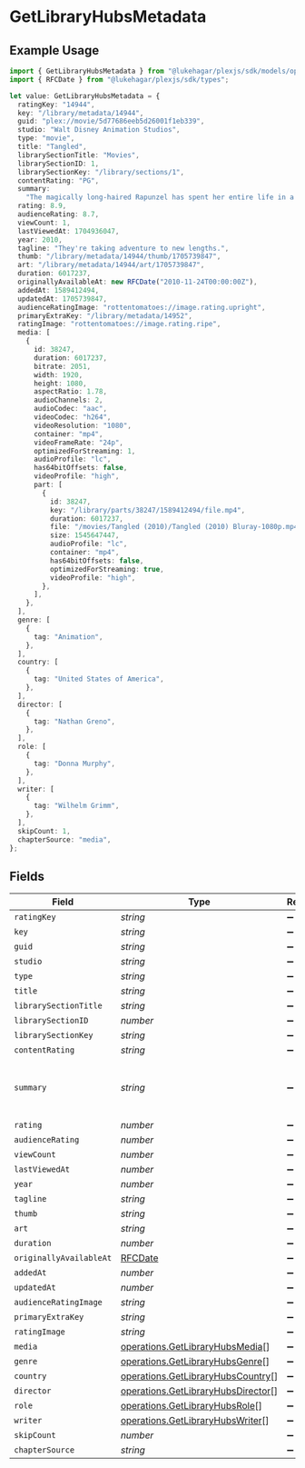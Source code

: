 # GetLibraryHubsMetadata

## Example Usage

```typescript
import { GetLibraryHubsMetadata } from "@lukehagar/plexjs/sdk/models/operations";
import { RFCDate } from "@lukehagar/plexjs/sdk/types";

let value: GetLibraryHubsMetadata = {
  ratingKey: "14944",
  key: "/library/metadata/14944",
  guid: "plex://movie/5d77686eeb5d26001f1eb339",
  studio: "Walt Disney Animation Studios",
  type: "movie",
  title: "Tangled",
  librarySectionTitle: "Movies",
  librarySectionID: 1,
  librarySectionKey: "/library/sections/1",
  contentRating: "PG",
  summary:
    "The magically long-haired Rapunzel has spent her entire life in a tower, but now that a runaway thief has stumbled upon her, she is about to discover the world for the first time, and who she really is.",
  rating: 8.9,
  audienceRating: 8.7,
  viewCount: 1,
  lastViewedAt: 1704936047,
  year: 2010,
  tagline: "They're taking adventure to new lengths.",
  thumb: "/library/metadata/14944/thumb/1705739847",
  art: "/library/metadata/14944/art/1705739847",
  duration: 6017237,
  originallyAvailableAt: new RFCDate("2010-11-24T00:00:00Z"),
  addedAt: 1589412494,
  updatedAt: 1705739847,
  audienceRatingImage: "rottentomatoes://image.rating.upright",
  primaryExtraKey: "/library/metadata/14952",
  ratingImage: "rottentomatoes://image.rating.ripe",
  media: [
    {
      id: 38247,
      duration: 6017237,
      bitrate: 2051,
      width: 1920,
      height: 1080,
      aspectRatio: 1.78,
      audioChannels: 2,
      audioCodec: "aac",
      videoCodec: "h264",
      videoResolution: "1080",
      container: "mp4",
      videoFrameRate: "24p",
      optimizedForStreaming: 1,
      audioProfile: "lc",
      has64bitOffsets: false,
      videoProfile: "high",
      part: [
        {
          id: 38247,
          key: "/library/parts/38247/1589412494/file.mp4",
          duration: 6017237,
          file: "/movies/Tangled (2010)/Tangled (2010) Bluray-1080p.mp4",
          size: 1545647447,
          audioProfile: "lc",
          container: "mp4",
          has64bitOffsets: false,
          optimizedForStreaming: true,
          videoProfile: "high",
        },
      ],
    },
  ],
  genre: [
    {
      tag: "Animation",
    },
  ],
  country: [
    {
      tag: "United States of America",
    },
  ],
  director: [
    {
      tag: "Nathan Greno",
    },
  ],
  role: [
    {
      tag: "Donna Murphy",
    },
  ],
  writer: [
    {
      tag: "Wilhelm Grimm",
    },
  ],
  skipCount: 1,
  chapterSource: "media",
};
```

## Fields

| Field                                                                                                                                                                                                      | Type                                                                                                                                                                                                       | Required                                                                                                                                                                                                   | Description                                                                                                                                                                                                | Example                                                                                                                                                                                                    |
| ---------------------------------------------------------------------------------------------------------------------------------------------------------------------------------------------------------- | ---------------------------------------------------------------------------------------------------------------------------------------------------------------------------------------------------------- | ---------------------------------------------------------------------------------------------------------------------------------------------------------------------------------------------------------- | ---------------------------------------------------------------------------------------------------------------------------------------------------------------------------------------------------------- | ---------------------------------------------------------------------------------------------------------------------------------------------------------------------------------------------------------- |
| `ratingKey`                                                                                                                                                                                                | *string*                                                                                                                                                                                                   | :heavy_minus_sign:                                                                                                                                                                                         | N/A                                                                                                                                                                                                        | 14944                                                                                                                                                                                                      |
| `key`                                                                                                                                                                                                      | *string*                                                                                                                                                                                                   | :heavy_minus_sign:                                                                                                                                                                                         | N/A                                                                                                                                                                                                        | /library/metadata/14944                                                                                                                                                                                    |
| `guid`                                                                                                                                                                                                     | *string*                                                                                                                                                                                                   | :heavy_minus_sign:                                                                                                                                                                                         | N/A                                                                                                                                                                                                        | plex://movie/5d77686eeb5d26001f1eb339                                                                                                                                                                      |
| `studio`                                                                                                                                                                                                   | *string*                                                                                                                                                                                                   | :heavy_minus_sign:                                                                                                                                                                                         | N/A                                                                                                                                                                                                        | Walt Disney Animation Studios                                                                                                                                                                              |
| `type`                                                                                                                                                                                                     | *string*                                                                                                                                                                                                   | :heavy_minus_sign:                                                                                                                                                                                         | N/A                                                                                                                                                                                                        | movie                                                                                                                                                                                                      |
| `title`                                                                                                                                                                                                    | *string*                                                                                                                                                                                                   | :heavy_minus_sign:                                                                                                                                                                                         | N/A                                                                                                                                                                                                        | Tangled                                                                                                                                                                                                    |
| `librarySectionTitle`                                                                                                                                                                                      | *string*                                                                                                                                                                                                   | :heavy_minus_sign:                                                                                                                                                                                         | N/A                                                                                                                                                                                                        | Movies                                                                                                                                                                                                     |
| `librarySectionID`                                                                                                                                                                                         | *number*                                                                                                                                                                                                   | :heavy_minus_sign:                                                                                                                                                                                         | N/A                                                                                                                                                                                                        | 1                                                                                                                                                                                                          |
| `librarySectionKey`                                                                                                                                                                                        | *string*                                                                                                                                                                                                   | :heavy_minus_sign:                                                                                                                                                                                         | N/A                                                                                                                                                                                                        | /library/sections/1                                                                                                                                                                                        |
| `contentRating`                                                                                                                                                                                            | *string*                                                                                                                                                                                                   | :heavy_minus_sign:                                                                                                                                                                                         | N/A                                                                                                                                                                                                        | PG                                                                                                                                                                                                         |
| `summary`                                                                                                                                                                                                  | *string*                                                                                                                                                                                                   | :heavy_minus_sign:                                                                                                                                                                                         | N/A                                                                                                                                                                                                        | The magically long-haired Rapunzel has spent her entire life in a tower, but now that a runaway thief has stumbled upon her, she is about to discover the world for the first time, and who she really is. |
| `rating`                                                                                                                                                                                                   | *number*                                                                                                                                                                                                   | :heavy_minus_sign:                                                                                                                                                                                         | N/A                                                                                                                                                                                                        | 8.9                                                                                                                                                                                                        |
| `audienceRating`                                                                                                                                                                                           | *number*                                                                                                                                                                                                   | :heavy_minus_sign:                                                                                                                                                                                         | N/A                                                                                                                                                                                                        | 8.7                                                                                                                                                                                                        |
| `viewCount`                                                                                                                                                                                                | *number*                                                                                                                                                                                                   | :heavy_minus_sign:                                                                                                                                                                                         | N/A                                                                                                                                                                                                        | 1                                                                                                                                                                                                          |
| `lastViewedAt`                                                                                                                                                                                             | *number*                                                                                                                                                                                                   | :heavy_minus_sign:                                                                                                                                                                                         | N/A                                                                                                                                                                                                        | 1704936047                                                                                                                                                                                                 |
| `year`                                                                                                                                                                                                     | *number*                                                                                                                                                                                                   | :heavy_minus_sign:                                                                                                                                                                                         | N/A                                                                                                                                                                                                        | 2010                                                                                                                                                                                                       |
| `tagline`                                                                                                                                                                                                  | *string*                                                                                                                                                                                                   | :heavy_minus_sign:                                                                                                                                                                                         | N/A                                                                                                                                                                                                        | They're taking adventure to new lengths.                                                                                                                                                                   |
| `thumb`                                                                                                                                                                                                    | *string*                                                                                                                                                                                                   | :heavy_minus_sign:                                                                                                                                                                                         | N/A                                                                                                                                                                                                        | /library/metadata/14944/thumb/1705739847                                                                                                                                                                   |
| `art`                                                                                                                                                                                                      | *string*                                                                                                                                                                                                   | :heavy_minus_sign:                                                                                                                                                                                         | N/A                                                                                                                                                                                                        | /library/metadata/14944/art/1705739847                                                                                                                                                                     |
| `duration`                                                                                                                                                                                                 | *number*                                                                                                                                                                                                   | :heavy_minus_sign:                                                                                                                                                                                         | N/A                                                                                                                                                                                                        | 6017237                                                                                                                                                                                                    |
| `originallyAvailableAt`                                                                                                                                                                                    | [RFCDate](../../../types/rfcdate.md)                                                                                                                                                                       | :heavy_minus_sign:                                                                                                                                                                                         | N/A                                                                                                                                                                                                        | 2010-11-24 00:00:00 +0000 UTC                                                                                                                                                                              |
| `addedAt`                                                                                                                                                                                                  | *number*                                                                                                                                                                                                   | :heavy_minus_sign:                                                                                                                                                                                         | N/A                                                                                                                                                                                                        | 1589412494                                                                                                                                                                                                 |
| `updatedAt`                                                                                                                                                                                                | *number*                                                                                                                                                                                                   | :heavy_minus_sign:                                                                                                                                                                                         | N/A                                                                                                                                                                                                        | 1705739847                                                                                                                                                                                                 |
| `audienceRatingImage`                                                                                                                                                                                      | *string*                                                                                                                                                                                                   | :heavy_minus_sign:                                                                                                                                                                                         | N/A                                                                                                                                                                                                        | rottentomatoes://image.rating.upright                                                                                                                                                                      |
| `primaryExtraKey`                                                                                                                                                                                          | *string*                                                                                                                                                                                                   | :heavy_minus_sign:                                                                                                                                                                                         | N/A                                                                                                                                                                                                        | /library/metadata/14952                                                                                                                                                                                    |
| `ratingImage`                                                                                                                                                                                              | *string*                                                                                                                                                                                                   | :heavy_minus_sign:                                                                                                                                                                                         | N/A                                                                                                                                                                                                        | rottentomatoes://image.rating.ripe                                                                                                                                                                         |
| `media`                                                                                                                                                                                                    | [operations.GetLibraryHubsMedia](../../../sdk/models/operations/getlibraryhubsmedia.md)[]                                                                                                                  | :heavy_minus_sign:                                                                                                                                                                                         | N/A                                                                                                                                                                                                        |                                                                                                                                                                                                            |
| `genre`                                                                                                                                                                                                    | [operations.GetLibraryHubsGenre](../../../sdk/models/operations/getlibraryhubsgenre.md)[]                                                                                                                  | :heavy_minus_sign:                                                                                                                                                                                         | N/A                                                                                                                                                                                                        |                                                                                                                                                                                                            |
| `country`                                                                                                                                                                                                  | [operations.GetLibraryHubsCountry](../../../sdk/models/operations/getlibraryhubscountry.md)[]                                                                                                              | :heavy_minus_sign:                                                                                                                                                                                         | N/A                                                                                                                                                                                                        |                                                                                                                                                                                                            |
| `director`                                                                                                                                                                                                 | [operations.GetLibraryHubsDirector](../../../sdk/models/operations/getlibraryhubsdirector.md)[]                                                                                                            | :heavy_minus_sign:                                                                                                                                                                                         | N/A                                                                                                                                                                                                        |                                                                                                                                                                                                            |
| `role`                                                                                                                                                                                                     | [operations.GetLibraryHubsRole](../../../sdk/models/operations/getlibraryhubsrole.md)[]                                                                                                                    | :heavy_minus_sign:                                                                                                                                                                                         | N/A                                                                                                                                                                                                        |                                                                                                                                                                                                            |
| `writer`                                                                                                                                                                                                   | [operations.GetLibraryHubsWriter](../../../sdk/models/operations/getlibraryhubswriter.md)[]                                                                                                                | :heavy_minus_sign:                                                                                                                                                                                         | N/A                                                                                                                                                                                                        |                                                                                                                                                                                                            |
| `skipCount`                                                                                                                                                                                                | *number*                                                                                                                                                                                                   | :heavy_minus_sign:                                                                                                                                                                                         | N/A                                                                                                                                                                                                        | 1                                                                                                                                                                                                          |
| `chapterSource`                                                                                                                                                                                            | *string*                                                                                                                                                                                                   | :heavy_minus_sign:                                                                                                                                                                                         | N/A                                                                                                                                                                                                        | media                                                                                                                                                                                                      |
